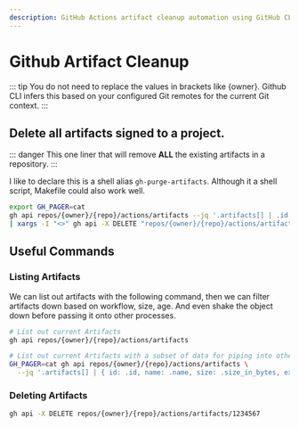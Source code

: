 ```yaml
---
description: GitHub Actions artifact cleanup automation using GitHub CLI for storage management and workflow optimization.
---
```

# Github Artifact Cleanup

::: tip
You do not need to replace the values in brackets like {owner}. Github CLI infers this based on your configured Git remotes for the current Git context.
:::

## Delete all artifacts signed to a project.

::: danger
This one liner that will remove **ALL** the existing artifacts in a repository.
:::

I like to declare this is a shell alias `gh-purge-artifacts`. Although it a shell script, Makefile could also work well.

```sh
export GH_PAGER=cat
gh api repos/{owner}/{repo}/actions/artifacts --jq '.artifacts[] | .id' \
| xargs -I "<>" gh api -X DELETE "repos/{owner}/{repo}/actions/artifacts/<>"
```


## Useful Commands

### Listing Artifacts
We can list out artifacts with the following command, then we can filter artifacts down based on workflow, size, age. And even shake the object down before passing it onto other processes.

```sh
# List out current Artifacts
gh api repos/{owner}/{repo}/actions/artifacts

# List out current Artifacts with a subset of data for piping into other processes
GH_PAGER=cat gh api repos/{owner}/{repo}/actions/artifacts \
  --jq '.artifacts[] | { id: .id, name: .name, size: .size_in_bytes, expires: .expires_at, run_id: .workflow_run.id}'
```

### Deleting Artifacts
```sh
gh api -X DELETE repos/{owner}/{repo}/actions/artifacts/1234567
```